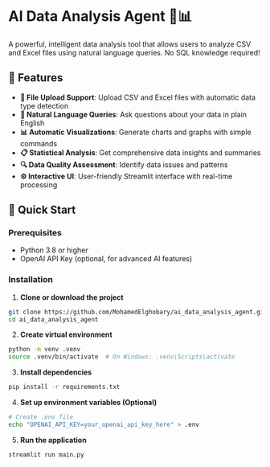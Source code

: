 # AI Data Analysis Agent 🤖📊

A powerful, intelligent data analysis tool that allows users to analyze CSV and Excel files using natural language queries. No SQL knowledge required!

## 🌟 Features

- **📁 File Upload Support**: Upload CSV and Excel files with automatic data type detection
- **🤖 Natural Language Queries**: Ask questions about your data in plain English
- **📊 Automatic Visualizations**: Generate charts and graphs with simple commands
- **📋 Statistical Analysis**: Get comprehensive data insights and summaries
- **🔍 Data Quality Assessment**: Identify data issues and patterns
- **⚙️ Interactive UI**: User-friendly Streamlit interface with real-time processing

## 🚀 Quick Start

### Prerequisites

- Python 3.8 or higher
- OpenAI API Key (optional, for advanced AI features)

### Installation

1. **Clone or download the project**
```bash
git clone https://github.com/MohamedElghobary/ai_data_analysis_agent.git
cd ai_data_analysis_agent
```

2. **Create virtual environment**

```bash
python -m venv .venv
source .venv/bin/activate  # On Windows: .venv\Scripts\activate
```

3. **Install dependencies**

```bash
pip install -r requirements.txt
```

4. **Set up environment variables (Optional)**

```bash
# Create .env file
echo "OPENAI_API_KEY=your_openai_api_key_here" > .env
```

5. **Run the application**

```bash
streamlit run main.py
```

